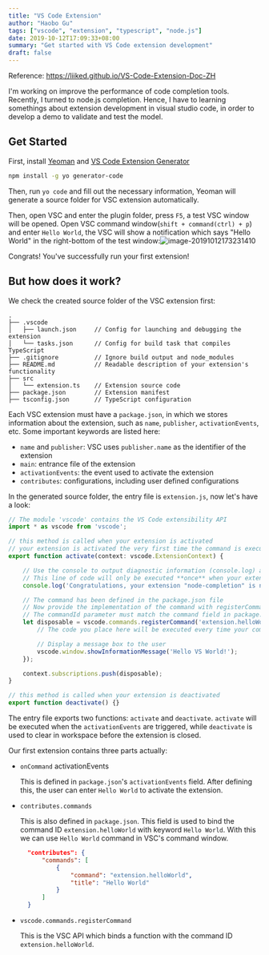 ```yaml
---
title: "VS Code Extension"
author: "Haobo Gu"
tags: ["vscode", "extension", "typescript", "node.js"]
date: 2019-10-12T17:09:33+08:00
summary: "Get started with VS Code extension development"
draft: false
---
```


Reference: https://liiked.github.io/VS-Code-Extension-Doc-ZH

I'm working on improve the performance of code completion tools. Recently, I turned to node.js completion. Hence, I have to learning somethings about extension development in visual studio code, in order to develop a demo to validate and test the model.

## Get Started

First, install [Yeoman](https://yeoman.io/) and [VS Code Extension Generator](https://www.npmjs.com/package/generator-code)

```bash
npm install -g yo generator-code
```

Then, run `yo code` and fill out the necessary information, Yeoman will generate a source folder for VSC extension automatically.

Then, open VSC and enter the plugin folder, press `F5`, a test VSC window will be opened. Open VSC command window(`shift + command(ctrl) + p`) and enter `Hello World`, the VSC will show a notification which says "Hello World" in the right-bottom of the test window:![image-20191012173231410](http://haobo-markdown.oss-cn-zhangjiakou.aliyuncs.com/markdown/2019-10-12-093231.png)

Congrats! You've successfully run your first extension!

## But how does it work?

We check the created source folder of the VSC extension first:

```
.
├── .vscode
│   ├── launch.json     // Config for launching and debugging the extension
│   └── tasks.json      // Config for build task that compiles TypeScript
├── .gitignore          // Ignore build output and node_modules
├── README.md           // Readable description of your extension's functionality
├── src
│   └── extension.ts    // Extension source code
├── package.json        // Extension manifest
├── tsconfig.json       // TypeScript configuration
```

Each VSC extension must have a `package.json`, in which we stores information about the extension, such as `name`, `publisher`, `activationEvents`, etc. Some important keywords are listed here:

- `name` and `publisher`: VSC uses `publisher.name` as the identifier of the extension
- `main`: entrance file of the extension
- `activationEvents`: the event used to activate the extension
- `contributes`: configurations, including user defined configurations



In the generated source folder, the entry file is `extension.js`, now let's have a look: 

```typescript
// The module 'vscode' contains the VS Code extensibility API
import * as vscode from 'vscode';

// this method is called when your extension is activated
// your extension is activated the very first time the command is executed
export function activate(context: vscode.ExtensionContext) {

	// Use the console to output diagnostic information (console.log) and errors (console.error)
	// This line of code will only be executed **once** when your extension is activated
	console.log('Congratulations, your extension "node-completion" is now active!');

	// The command has been defined in the package.json file
	// Now provide the implementation of the command with registerCommand
	// The commandId parameter must match the command field in package.json
	let disposable = vscode.commands.registerCommand('extension.helloWorld', () => {
		// The code you place here will be executed every time your command is executed

		// Display a message box to the user
		vscode.window.showInformationMessage('Hello VS World!');
	});

	context.subscriptions.push(disposable);
}

// this method is called when your extension is deactivated
export function deactivate() {}
```

The entry file exports two functions: `activate` and `deactivate`. `activate` will be executed when the `activationEvents` are triggered, while `deactivate` is used to clear in workspace before the extension is closed. 

Our first extension contains three parts actually:

- `onCommand` activationEvents

  This is defined in `package.json`'s `activationEvents` field. After defining this, the user can enter `Hello World` to activate the extension.

- `contributes.commands`

  This is also defined in `package.json`. This field is used to bind the command ID `extension.helloWorld` with keyword `Hello World`. With this we can use `Hello World` command in VSC's command window.

  ```json
  	"contributes": {
  		"commands": [
  			{
  				"command": "extension.helloWorld",
  				"title": "Hello World"
  			}
  		]
  	}
  ```

- `vscode.commands.registerCommand`

  This is the VSC API which binds a function with the command ID `extension.helloWorld`. 



